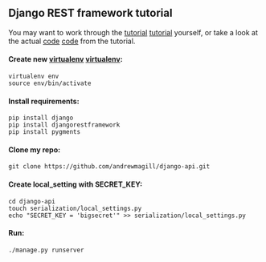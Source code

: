## Django REST framework tutorial

You may want to work through the [tutorial] [tutorial] yourself, or take a look at the actual [code] [code] from the tutorial.

#### Create new [virtualenv] [virtualenv]:

    virtualenv env
    source env/bin/activate

#### Install requirements:

    pip install django
    pip install djangorestframework
    pip install pygments

#### Clone my repo:

    git clone https://github.com/andrewmagill/django-api.git

#### Create local_setting with SECRET_KEY:

    cd django-api
    touch serialization/local_settings.py
    echo "SECRET_KEY = 'bigsecret'" >> serialization/local_settings.py

#### Run:

    ./manage.py runserver

[tutorial]: http://www.django-rest-framework.org/#tutorial
[code]: https://github.com/tomchristie/rest-framework-tutorial
[virtualenv]: https://virtualenv.pypa.io/en/latest/index.html
